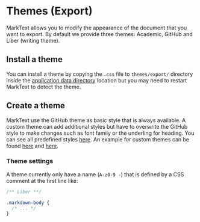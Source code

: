 # Themes (Export)

MarkText allows you to modify the appearance of the document that you want to export. By default we provide three themes: Academic, GitHub and Liber (writing theme).

## Install a theme

You can install a theme by copying the `.css` file to `themes/export/` directory inside the [application data directory](APPLICATION_DATA_DIRECTORY.md) location but you may need to restart MarkText to detect the theme.

## Create a theme

MarkText use the GitHub theme as basic style that is always available. A custom theme can add additional styles but have to overwrite the GitHub style to make changes such as font family or the underling for heading. You can see all predefined styles [here](https://github.com/sindresorhus/github-markdown-css/blob/gh-pages/github-markdown.css). An example for custom themes can be found [here](https://github.com/marktext/marktext/blob/develop/src/renderer/assets/themes/export/academic.theme.css) and [here](https://github.com/marktext/marktext/blob/develop/src/renderer/assets/themes/export/liber.theme.css).

### Theme settings

A theme currently only have a name (`A-z0-9 -`) that is defined by a CSS comment at the first line like:

```css
/** Liber **/

.markdown-body {
  /* ... */
}
```
